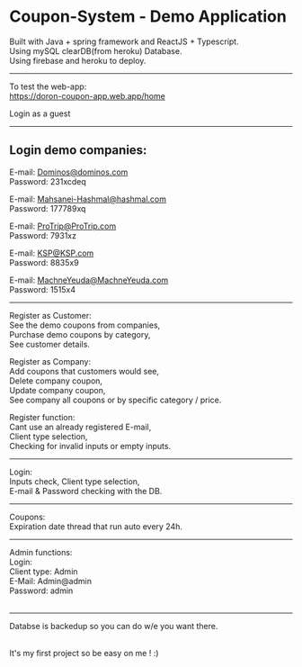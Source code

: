
# Coupon-System - Demo Application
Built with Java + spring framework and ReactJS + Typescript. <br/>
Using mySQL clearDB(from heroku) Database. <br/>
Using firebase and heroku to deploy. <br/>

-----------

To test the web-app: <br/>
https://doron-coupon-app.web.app/home

Login as a guest
<hr/>

Login demo companies:
----------------------
E-mail: Dominos@dominos.com <br/>
Password: 231xcdeq

E-mail: Mahsanei-Hashmal@hashmal.com <br/>
Password: 177789xq

E-mail: ProTrip@ProTrip.com <br/>
Password: 7931xz

E-mail: KSP@KSP.com <br/>
Password: 8835x9

E-mail: MachneYeuda@MachneYeuda.com <br/>
Password: 1515x4
</br>

----------------------

Register as Customer: <br/>
See the demo coupons from companies, <br/>
Purchase demo coupons by category, <br/>
See customer details. <br/>

Register as Company: <br/>
Add coupons that customers would see, <br/>
Delete company coupon, <br/>
Update company coupon, <br/>
See company all coupons or by specific category / price. <br/>

Register function:<br/>
Cant use an already registered E-mail,<br/>
Client type selection,<br/>
Checking for invalid inputs or empty inputs.<br/>

----------------------

Login:<br/>
Inputs check,
Client type selection,<br/>
E-mail & Password checking with the DB.

----------------------

Coupons:<br/>
Expiration date thread that run auto every 24h.
<br/>

----------------------

Admin functions:<br/>
Login:<br/>
Client type: Admin<br/>
E-Mail: Admin@admin<br/>
Password: admin<br/>
<br/>

----------------------

Databse is backedup so you can do w/e you want there.<br/>
<br/>

It's my first project so be easy on me ! :)

